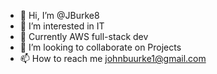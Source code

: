 - 👋 Hi, I’m @JBurke8
- 👀 I’m interested in IT
- 🌱 Currently AWS full-stack dev
- 💞️ I’m looking to collaborate on Projects
- 📫 How to reach me johnbuurke1@gmail.com

<!---
JBurke8/JBurke8 is a ✨ special ✨ repository because its `README.md` (this file) appears on your GitHub profile.
You can click the Preview link to take a look at your changes.
--->
